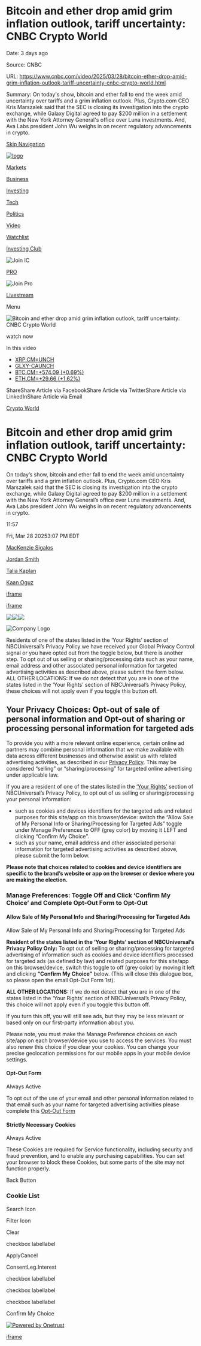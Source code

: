 # Bitcoin and ether drop amid grim inflation outlook, tariff uncertainty: CNBC Crypto World

Date: 3 days ago

Source: CNBC

URL: https://www.cnbc.com/video/2025/03/28/bitcoin-ether-drop-amid-grim-inflation-outlook-tariff-uncertainty-cnbc-crypto-world.html

Summary: On today's show, bitcoin and ether fall to end the week amid uncertainty over tariffs and a grim inflation outlook. Plus, Crypto.com CEO Kris Marszalek said that the SEC is closing its investigation into the crypto exchange, while Galaxy Digital agreed to pay $200 million in a settlement with the New York Attorney General's office over Luna investments. And, Ava Labs president John Wu weighs in on recent regulatory advancements in crypto.

[Skip Navigation](https://www.cnbc.com/video/2025/03/28/bitcoin-ether-drop-amid-grim-inflation-outlook-tariff-uncertainty-cnbc-crypto-world.html#MainContent)

[![logo](https://static-redesign.cnbcfm.com/dist/2469ed0a9a4cafdf055e.svg)](https://www.cnbc.com/)

[Markets](https://www.cnbc.com/markets/)

[Business](https://www.cnbc.com/business/)

[Investing](https://www.cnbc.com/investing/)

[Tech](https://www.cnbc.com/technology/)

[Politics](https://www.cnbc.com/politics/)

[Video](https://www.cnbc.com/tv/)

[Watchlist](https://www.cnbc.com/watchlist/)

[Investing Club](https://www.cnbc.com/investingclub/subscribe?__source=investingclub|globalnav|join&tpcc=investingclub|globalnav|join)

![Join IC](https://static-redesign.cnbcfm.com/dist/93743f20be95b721880f.svg)

[PRO](https://www.cnbc.com/application/pro?__source=pro|globalnav|join&tpcc=pro|globalnav|join)

![Join Pro](https://static-redesign.cnbcfm.com/dist/69ae09b80acd376e9c97.svg)

[Livestream](https://www.cnbc.com/live-tv/)

Menu

![Bitcoin and ether drop amid grim inflation outlook, tariff uncertainty: CNBC Crypto World](https://image.cnbcfm.com/api/v1/image/108123078-250328_cw_thumbnail.jpg?v=1743187871&w=750&h=422&vtcrop=y)

watch now

In this video

- [XRP.CM=UNCH](https://www.cnbc.com/quotes/XRP.CM=)
- [GLXY-CAUNCH](https://www.cnbc.com/quotes/GLXY-CA)
- [BTC.CM=+574.09 (+0.69%)](https://www.cnbc.com/quotes/BTC.CM=)
- [ETH.CM=+29.66 (+1.62%)](https://www.cnbc.com/quotes/ETH.CM=)

ShareShare Article via FacebookShare Article via TwitterShare Article via LinkedInShare Article via Email

[Crypto World](https://www.cnbc.com/cryptoworld/)

# Bitcoin and ether drop amid grim inflation outlook, tariff uncertainty: CNBC Crypto World

On today’s show, bitcoin and ether fall to end the week amid uncertainty over tariffs and a grim inflation outlook. Plus, Crypto.com CEO Kris Marszalek said that the SEC is closing its investigation into the crypto exchange, while Galaxy Digital agreed to pay $200 million in a settlement with the New York Attorney General’s office over Luna investments. And, Ava Labs president John Wu weighs in on recent regulatory advancements in crypto.

11:57

Fri, Mar 28 20253:07 PM EDT

[MacKenzie Sigalos](https://www.cnbc.com/mackenzie-sigalos/)

[Jordan Smith](https://www.cnbc.com/jordan-smith/)

[Talia Kaplan](https://www.cnbc.com/talia-kaplan/)

[Kaan Oguz](https://www.cnbc.com/kaan-oguz/)

[iframe](https://sp.auth.adobe.com/entitlement/v4/AccessEnablerProxy.html?9f61ce3349740cda7528#https%3A%2F%2Fwww.cnbc.com%2Fvideo%2F2025%2F03%2F28%2Fbitcoin-ether-drop-amid-grim-inflation-outlook-tariff-uncertainty-cnbc-crypto-world.html)

[iframe](https://www.google.com/recaptcha/enterprise/anchor?ar=1&k=6LfnMFMeAAAAABvWy2u0ZzAqPaVUflZOPibgK-u5&co=aHR0cHM6Ly93d3cuY25iYy5jb206NDQz&hl=en&v=hbAq-YhJxOnlU-7cpgBoAJHb&size=invisible&cb=u6k38j7xkq7c)

![](https://pix.nbcuni.com/x.gif?mpsid=2110844158&mpspath=%252Fid%252F108122960&site=cnbc-web&authusr=&errtype=Script&errmsg=Load%20Error%20-%20https%253A%252F%252Fpub.doubleverify.com%252Fdvtag%252F24187061%252FDV1473088%252Fpub.js)![](https://pix.nbcuni.com/x.gif?mpsid=2110844158&mpspath=%252Fid%252F108122960&site=cnbc-web&authusr=&errtype=Script&errmsg=Load%20Error%20-%20https%253A%252F%252Fmicro.rubiconproject.com%252Fprebid%252Fdynamic%252F24610.js)![](https://pix.nbcuni.com/x.gif?mpsid=2110844158&mpspath=%252Fid%252F108122960&site=cnbc-web&authusr=&errtype=Script&errmsg=Load%20Error%20-%20https%253A%252F%252Fusasync01.admantx.com%252Fadmantx%252Fservice%253Frequest%253D%25257B%252522decorator%252522%25253A%252522template.nbc_template%252522%25252C%252522key%252522%25253A%25252262263fff3cc1d07f85c7f8261a0c8f7dc096b35f59c82a713f20a9db8d562ff2%252522%25252C%252522method%252522%25253A%252522descriptor%252522%25252C%252522filter%252522%25253A%252522default%252522%25252C%252522mode%252522%25253A%252522async%252522%25252C%252522type%252522%25253A%252522URL%252522%25252C%252522body%252522%25253A%252522https%25253A%25252F%25252Fwww.cnbc.com%25252Fvideo%25252F2025%25252F03%25252F28%25252Fbitcoin-ether-drop-amid-grim-inflation-outlook-tariff-uncertainty-cnbc-crypto-world.html%252522%25257D)

![Company Logo](https://cdn.cookielaw.org/logos/17e5cb00-ad90-47f5-a58d-77597d9d2c16/ffe22c24-b5ec-419d-a0f9-f090bf07f6f0/9366d06d-524a-4047-b900-ba2d60e62e46/NBCU_logo.png)

Residents of one of the states listed in the ‘Your Rights’ section of NBCUniversal’s Privacy Policy we have received your Global Privacy Control signal or you have opted out from the toggle below, but there is another step. To opt out of us selling or sharing/processing data such as your name, email address and other associated personal information for targeted advertising activities as described above, please submit the form below. ALL OTHER LOCATIONS: If we do not detect that you are in one of the states listed in the ‘Your Rights’ section of NBCUniversal’s Privacy Policy, these choices will not apply even if you toggle this button off.

## Your Privacy Choices: Opt-out of sale of personal information and Opt-out of sharing or processing personal information for targeted ads

To provide you with a more relevant online experience, certain online ad partners may combine personal information that we make available with data across different businesses and otherwise assist us with related advertising activities, as described in our [Privacy Policy](https://www.nbcuniversal.com/privacy). This may be considered “selling” or “sharing/processing” for targeted online advertising under applicable law.

If you are a resident of one of the states listed in the [‘Your Rights’](https://www.nbcuniversal.com/privacy#accordionheader5) section of NBCUniversal’s Privacy Policy, to opt out of us selling or sharing/processing your personal information:

- such as cookies and devices identifiers for the targeted ads and related purposes for this site/app on this browser/device: switch the “Allow Sale of My Personal Info or Sharing/Processing for Targeted Ads” toggle under Manage Preferences to OFF (grey color) by moving it LEFT and clicking “Confirm My Choice”.
- such as your name, email address and other associated personal information for targeted advertising activities as described above, please submit the form below.

**Please note that choices related to cookies and device identifiers are specific to the brand’s website or app on the browser or device where you are making the election.**

### Manage Preferences: Toggle Off and Click ‘Confirm My Choice’ and Complete Opt-Out Form to Opt-Out

#### Allow Sale of My Personal Info and Sharing/Processing for Targeted Ads

Allow Sale of My Personal Info and Sharing/Processing for Targeted Ads

**Resident of the states listed in the ‘Your Rights’ section of NBCUniversal’s Privacy Policy Only:** To opt out of selling or sharing/processing for targeted advertising of information such as cookies and device identifiers processed for targeted ads (as defined by law) and related purposes for this site/app on this browser/device, switch this toggle to off (grey color) by moving it left and clicking **“Confirm My Choice”** below. (This will close this dialogue box, so please open the email Opt-Out Form 1st).

**ALL OTHER LOCATIONS:** If we do not detect that you are in one of the states listed in the ‘Your Rights’ section of NBCUniversal’s Privacy Policy, this choice will not apply even if you toggle this button off.

If you turn this off, you will still see ads, but they may be less relevant or based only on our first-party information about you.

Please note, you must make the Manage Preference choices on each site/app on each browser/device you use to access the services. You must also renew this choice if you clear your cookies. You can change your precise geolocation permissions for our mobile apps in your mobile device settings.

#### Opt-Out Form

Always Active

To opt out of the use of your email and other personal information related to that email such as your name for targeted advertising activities please complete this [Opt-Out Form](https://privacyportal.onetrust.com/webform/17e5cb00-ad90-47f5-a58d-77597d9d2c16/cda09e33-f935-4960-87de-afa722cef3c2)

#### Strictly Necessary Cookies

Always Active

These Cookies are required for Service functionality, including security and fraud prevention, and to enable any purchasing capabilities. You can set your browser to block these Cookies, but some parts of the site may not function properly.

Back Button

### Cookie List

Search Icon

Filter Icon

Clear

checkbox labellabel

ApplyCancel

ConsentLeg.Interest

checkbox labellabel

checkbox labellabel

checkbox labellabel

Confirm My Choice

[![Powered by Onetrust](https://cdn.cookielaw.org/logos/static/powered_by_logo.svg)](https://www.onetrust.com/products/cookie-consent/)

[iframe](https://nbcu.demdex.net/dest5.html?d_nsid=0#https%3A%2F%2Fwww.cnbc.com%2Fvideo%2F2025%2F03%2F28%2Fbitcoin-ether-drop-amid-grim-inflation-outlook-tariff-uncertainty-cnbc-crypto-world.html)